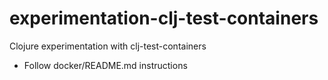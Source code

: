 # experimentation-clj-test-containers
Clojure experimentation with clj-test-containers

- Follow docker/README.md instructions
